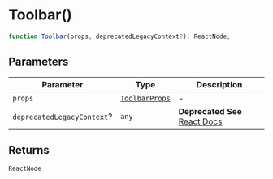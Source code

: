 # Toolbar()

```ts
function Toolbar(props, deprecatedLegacyContext?): ReactNode;
```

## Parameters

| Parameter                  | Type                                            | Description                                                                                                                       |
| -------------------------- | ----------------------------------------------- | --------------------------------------------------------------------------------------------------------------------------------- |
| `props`                    | [`ToolbarProps`](../interfaces/ToolbarProps.md) | -                                                                                                                                 |
| `deprecatedLegacyContext`? | `any`                                           | **Deprecated** **See** [React Docs](https://legacy.reactjs.org/docs/legacy-context.html#referencing-context-in-lifecycle-methods) |

## Returns

`ReactNode`
